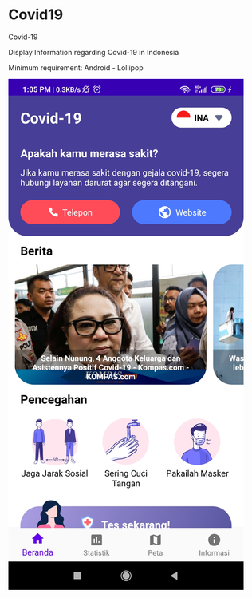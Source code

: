 # Covid19
Covid-19

Display Information regarding Covid-19 in Indonesia

Minimum requirement:
Android - Lollipop

![alt text](https://github.com/chopperfield/Covid19/blob/master/home.jpg?raw=true)
